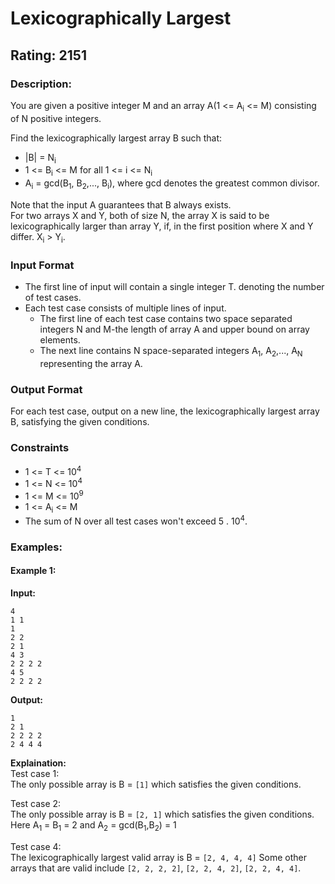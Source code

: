 # Lexicographically Largest
## Rating: 2151
### Description:
You are given a positive integer M and an array A(1 <= A<sub>i</sub> <= M) consisting of N positive integers.

Find the lexicographically largest array B such that:
- |B| = N<sub>i</sub>
- 1 <= B<sub>i</sub> <= M for all 1 <= i <= N<sub>i</sub>
- A<sub>i</sub> = gcd(B<sub>1</sub>, B<sub>2</sub>,..., B<sub>i</sub>), where gcd denotes the greatest common divisor.

Note that the input A guarantees that B always exists.  
For two arrays X and Y, both of size N, the array X is said to be lexicographically larger than array Y, if, in the first position where X and Y differ. X<sub>i</sub> > Y<sub>i</sub>.
### Input Format
- The first line of input will contain a single integer T. denoting the number of test cases.
- Each test case consists of multiple lines of input.
    - The first line of each test case contains two space separated integers N and M-the length of array A and upper bound on array elements.
    - The next line contains N space-separated integers A<sub>1</sub>, A<sub>2</sub>,..., A<sub>N</sub> representing the array A.
### Output Format
For each test case, output on a new line, the lexicographically largest array B, satisfying the given conditions.
### Constraints
- 1 <= T <= 10<sup>4</sup>
- 1 <= N <= 10<sup>4</sup>
- 1 <= M <= 10<sup>9</sup>
- 1 <= A<sub>i</sub> <= M
- The sum of N over all test cases won't exceed 5 . 10<sup>4</sup>.

### Examples:
#### Example 1:
**Input:**
```
4
1 1
1
2 2
2 1
4 3
2 2 2 2
4 5
2 2 2 2
```
**Output:**
```
1
2 1
2 2 2 2
2 4 4 4
```
**Explaination:**  
Test case 1:  
The only possible array is B = `[1]` which satisfies the given conditions.

Test case 2:  
The only possible array is B = `[2, 1]` which satisfies the given conditions. Here A<sub>1</sub> = B<sub>1</sub> = 2 and A<sub>2</sub> = gcd(B<sub>1</sub>,B<sub>2</sub>) = 1

Test case 4:  
The lexicographically largest valid array is B = `[2, 4, 4, 4]` Some other arrays that are valid include `[2, 2, 2, 2]`, `[2, 2, 4, 2]`, `[2, 2, 4, 4]`.